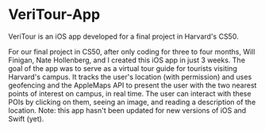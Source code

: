 # VeriTour-App
VeriTour is an iOS app developed for a final project in Harvard's CS50.

For our final project in CS50, after only coding for three to four months, 
Will Finigan, Nate Hollenberg, and I created this iOS app in just 3 weeks.
The goal of the app was to serve as a virtual tour guide for tourists
visiting Harvard's campus. It tracks the user's location (with permission)
and uses geofencing and the AppleMaps API to present the user with the two
nearest points of interest on campus, in real time. The user can interact with
these POIs by clicking on them, seeing an image, and reading a description of the
location. Note: this app hasn't been updated for new versions of iOS and Swift (yet).
